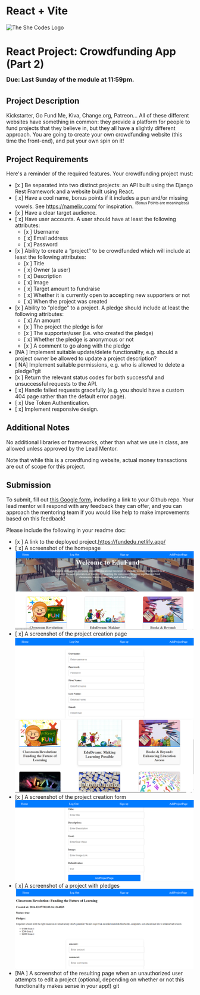 # React + Vite

![The She Codes Logo](../../global_images/logo.png)

# React Project: Crowdfunding App (Part 2)<br><sub><sup><sub>Due: Last Sunday of the module at 11:59pm.</sub></sup></sub>

## Project Description

Kickstarter, Go Fund Me, Kiva, Change.org, Patreon… All of these different websites have something in common: they provide a platform for people to fund projects that they believe in, but they all have a slightly different approach. You are going to create your own crowdfunding website (this time the front-end), and put your own spin on it!

## Project Requirements

Here's a reminder of the required features. Your crowdfunding project must:

- [x ] Be separated into two distinct projects: an API built using the Django Rest Framework and a website built using React.
- [ x] Have a cool name, bonus points if it includes a pun and/or missing vowels. See https://namelix.com/ for inspiration. <sup><sup>(Bonus Points are meaningless)</sup></sup>
- [x ] Have a clear target audience.
- [ x] Have user accounts. A user should have at least the following attributes:
  - [x ] Username
  - [ x] Email address
  - [ x] Password
- [x ] Ability to create a “project” to be crowdfunded which will include at least the following attributes:
  - [x ] Title
  - [ x] Owner (a user)
  - [ x] Description
  - [ x] Image
  - [ x] Target amount to fundraise
  - [ x] Whether it is currently open to accepting new supporters or not
  - [ x] When the project was created
- [x ] Ability to “pledge” to a project. A pledge should include at least the following attributes:
  - [ x] An amount
  - [x ] The project the pledge is for
  - [x ] The supporter/user (i.e. who created the pledge)
  - [ x] Whether the pledge is anonymous or not
  - [x ] A comment to go along with the pledge
- [NA ] Implement suitable update/delete functionality, e.g. should a project owner be allowed to update a project description?
- [ NA] Implement suitable permissions, e.g. who is allowed to delete a pledge?git
- [x ] Return the relevant status codes for both successful and unsuccessful requests to the API.
- [ x] Handle failed requests gracefully (e.g. you should have a custom 404 page rather than the default error page).
- [ x] Use Token Authentication.
- [ x] Implement responsive design.

## Additional Notes

No additional libraries or frameworks, other than what we use in class, are allowed unless approved by the Lead Mentor.

Note that while this is a crowdfunding website, actual money transactions are out of scope for this project.

## Submission

To submit, fill out [this Google form](https://forms.gle/34ymxgPhdT8YXDgF6), including a link to your Github repo. Your lead mentor will respond with any feedback they can offer, and you can approach the mentoring team if you would like help to make improvements based on this feedback!

Please include the following in your readme doc:

- [x ] A link to the deployed project.https://fundedu.netlify.app/
- [ x] A screenshot of the homepage ![alt text](image.png)
- [ x] A screenshot of the project creation page ![alt text](image-4.png) ![alt text](image-5.png)
- [x ] A screenshot of the project creation form ![alt text](image-2.png)
- [ x] A screenshot of a project with pledges ![alt text](image-3.png)
- [NA ] A screenshot of the resulting page when an unauthorized user attempts to edit a project (optional, depending on whether or not this functionality makes sense in your app!)
  git
